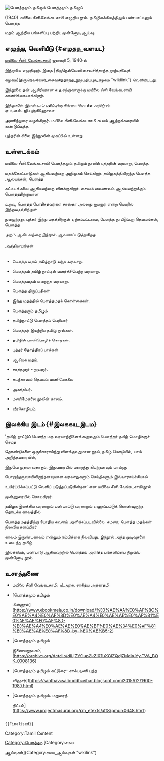 ![பௌத்தமும் தமிழும்](பௌத்தமும்_தமிழும்.png "பௌத்தமும் தமிழும்") பௌத்தமும் தமிழும்
(1940) மயிலை சீனி.வேங்கடசாமி எழுதிய நூல். தமிழிலக்கியத்திலும் பண்பாட்டிலும் பௌத்த
மதம் ஆற்றிய பங்களிப்பு பற்றிய முன்னோடி ஆய்வு.

## எழுத்து, வெளியீடு {#எழதத_வளயட}

[மயிலை சீனி. வேங்கடசாமி](மயிலை_சீனி._வேங்கடசாமி "wikilink") ஜனவரி 5, 1940-ல்
இந்நூலை எழுதினார். இதை [திருநெல்வேலி சைவசித்தாந்த நூற்பதிப்புக்
கழகம்](திருநெல்வேலி_சைவசித்தாந்த_நூற்பதிப்புக்_கழகம் "wikilink") வெளியிட்டது.
இந்நூலை தன் ஆசிரியரான ச.த.சற்குணருக்கு மயிலை சீனி வேங்கடசாமி காணிக்கையாக்கினார்.
இந்நூலின் இரண்டாம் பதிப்புக்கு சிங்கள பௌத்த அறிஞ்சர் ஏ.டி.எஸ்..ஜி.புஞ்சிஹோவா
அணிந்துரை வழங்கினார். மயிலை சீனி.வேங்கடசாமி கூவம் ஆற்றங்கரையில் கண்டுபிடித்த
புத்தரின் சிலை இந்நூலின் முகப்பில் உள்ளது.

## உள்ளடக்கம்

மயிலை சீனி.வேங்கடசாமி பௌத்தமும் தமிழும் நூலில் புத்தரின் வரலாறு, பௌத்த
மதக்கோட்பாடுகள் ஆகியவற்றை அறிமுகம் செய்கிறார். தமிழகத்திலிருந்த பௌத்த ஆலயங்கள், பௌத்த
கட்டிடக் கலை ஆகியவற்றை விளக்குகிறார். சைவம் வைணவம் ஆகியவற்றுக்கும் பௌத்ததிற்குமான
உறவு, பௌத்த போதிசத்வர்கள் சாஸ்தா அல்லது ஐயனார் என்ற பெயரில் இந்துமதத்திற்குள்
நுழைந்தது, புத்தர் இந்து மதத்திற்குள் ஏற்கப்பட்டமை, பௌத்த நாட்டுப்புற தெய்வங்கள், பௌத்த
அறம் ஆகியவற்றை இந்நூல் ஆவணப்படுத்துகிறது.

###### அத்தியாயங்கள்

-   பௌத்த மதம் தமிழ்நாடு வந்த வரலாறு.
-   பௌத்தம் தமிழ் நாட்டில் வளர்ச்சிபெற்ற வரலாறு.
-   பௌத்தமதம் மறைந்த வரலாறு.
-   பௌத்த திருப்பதிகள்
-   இந்து மதத்தில் பௌத்தமதக் கொள்கைகள்.
-   பௌத்தரும் தமிழும்
-   தமிழ்நாட்டு பௌத்தப் பெரியார்
-   பௌத்தர் இயற்றிய தமிழ் நூல்கள்.
-   தமிழில் பாளிமொழிச் சொற்கள்.
-   புத்தர் தோத்திரப் பாக்கள்
-   ஆசீவக மதம்.
-   சாத்தனார் - ஐயனார்.
-   கடற்காவல் தெய்வம் மணிமேகலை
-   அகத்தியர்.
-   மணிமேகலை நூலின் காலம்.
-   வீரசோழியம்.

## இலக்கிய இடம் {#இலககய_இடம}

'தமிழ் நாட்டுப் பௌத்த மத வரலாற்றினைக் கூறுவதும் பௌத்தர் தமிழ் மொழிக்குச் செய்த
தொண்டுகளை ஒருங்காராய்ந்து விளக்குவதுமான நூல், தமிழ் மொழியில், யாம் அறிந்தவரையில்,
இதுவே முதலாவதாகும். இதுவரையில் மறைந்து கிடந்தனவும் மாய்ந்து
போகுந்தருவாயிலிருந்தனவுமான வரலாறுகளும் செய்திகளும் இவ்வாராய்ச்சியால்
உயிர்ப்பிக்கப்பட்டு வெளிப் படுத்தப்படுகின்றன' என மயிலை சீனி.வேங்கடசாமி நூல்
முன்னுரையில் சொல்கிறார்.

தமிழக இலக்கிய வரலாறும் பண்பாட்டு வரலாறும் எழுதப்பட்டுக் கொண்டிருந்த தொடக்க காலத்தில்
பௌத்த மதத்திற்கு போதிய கவனம் அளிக்கப்படவில்லை. சமண, பௌத்த மதங்கள் நிலவிய களப்பிரர்
காலம் இருண்டகாலம் என்னும் நம்பிக்கை நிலவியது. இந்நூல் அந்த முடிவுகளை உடைத்து தமிழ்
இலக்கியம், பண்பாடு ஆகியவற்றில் பௌத்தம் அளித்த பங்களிப்பை நிறுவிய முன்னோடி நூல்.

## உசாத்துணை

-   மயிலை சீனி வேங்கடசாமி. வீ.அரசு. சாகித்ய அக்காதமி
-   [பௌத்தமும் தமிழும்
    மின்னூல்](https://www.ebookmela.co.in/download/%E0%AE%AA%E0%AF%8C%E0%AE%A4%E0%AF%8D%E0%AE%A4%E0%AE%AE%E0%AF%81%E0%AE%AE%E0%AF%8D-%E0%AE%A4%E0%AE%AE%E0%AE%BF%E0%AE%B4%E0%AF%81%E0%AE%AE%E0%AF%8D-by-%E0%AE%B5-2)
-   [பௌத்தமும் தமிழும்
    இணையநூலகம்](https://archive.org/details/dli.jZY9lup2kZl6TuXGlZQdjZMdkuYy.TVA_BOK_0008136)
-   [பௌத்தமும் தமிழும் கட்டுரை- சாக்யமுனி புத்த
    விஹார்](https://santhavasalbuddhavihar.blogspot.com/2015/02/1900-1980.html)
-   [பௌத்தமும் தமிழும். மதுரைத்
    திட்டம்](https://www.projectmadurai.org/pm_etexts/utf8/pmuni0648.html)

```{=mediawiki}
{{Finalised}}
```
[Category:Tamil Content](Category:Tamil_Content "wikilink")
[Category:பௌத்தம்](Category:பௌத்தம் "wikilink") [Category:சமய
ஆய்வுகள்](Category:சமய_ஆய்வுகள் "wikilink")
